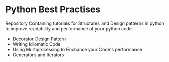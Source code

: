 # Python Best Practises
Repository Containing tutorials for Structures and Design patterns in python to improve readability and performance of your python code.

- Decorator Design Pattern
- Writing Idiomatic Code
- Using Multiprocessing to Enchance your Code's performance
- Generators and Iterators
